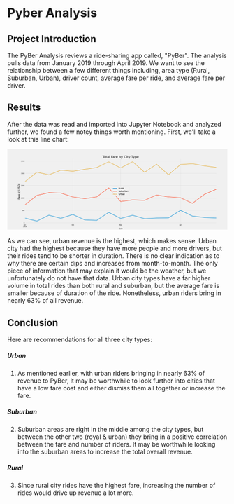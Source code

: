 # Pyber Analysis

## Project Introduction
The PyBer Analysis reviews a ride-sharing app called, "PyBer". The analysis pulls data from January 2019 through April 2019. We want to see the relationship between a few different things including, area type (Rural, Suburban, Urban), driver count, average fare per ride, and average fare per driver. 

## Results
After the data was read and imported into Jupyter Notebook and analyzed further, we found a few notey things worth mentioning. First, we'll take a look at this line chart:

![Results](https://github.com/EJones621/Pyber_Analysis/blob/main/Analysis/PyBer_fare_summary.png)


As we can see, urban revenue is the highest, which makes sense. Urban city had the highest because they have more people and more drivers, but their rides tend to be shorter in duration. There is no clear indication as to why there are certain dips and increases from month-to-month. The only piece of information that may explain it would be the weather, but we unfortunately do not have that data. Urban city types have a far higher volume in total rides than both rural and suburban, but the average fare is smaller because of duration of the ride. Nonetheless, urban riders bring in nearly 63% of all revenue.


## Conclusion
Here are recommendations for all three city types:
##### Urban
1. As mentioned earlier, with urban riders bringing in nearly 63% of revenue to PyBer, it may be worthwhile to look further into cities that have a low fare cost and either dismiss them all together or increase the fare.

##### Suburban
2. Suburban areas are right in the middle among the city types, but between the other two (royal & urban) they bring in a positive correlation between the fare and number of riders. It may be worthwhile looking into the suburban areas to increase the total overall revenue.

##### Rural
3. Since rural city rides have the highest fare, increasing the number of rides would drive up revenue a lot more.
